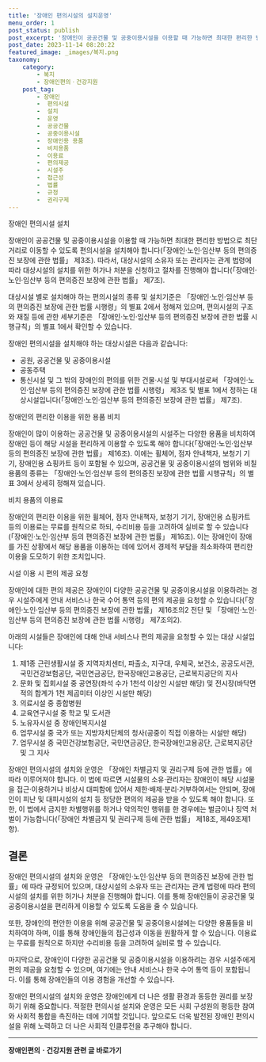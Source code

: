 ```yaml
---
title: '장애인 편의시설의 설치운영'
menu_order: 1
post_status: publish
post_excerpt: '장애인이 공공건물 및 공중이용시설을 이용할 때 가능하면 최대한 편리한 방법으로 최단거리로 이동할 수 있도록 편의시설을 설치해야 합니다  장애인 노인 임산부 등의 편의증진 보장에 관한 법률  제3조 . 따라서, 대상시설의 소유자 또는 관리자는 관계 법령에 따라 대상시설의 설치를 위한 허가나 처분을 신청하고 절차를 진행해야 합니다  장애인 노인 임산부 등의 편의증진 보장에 관한 법률  제7조 .'
post_date: 2023-11-14 08:20:22
featured_image: _images/복지.png
taxonomy:
    category:
        - 복지
        - 장애인편의ㆍ건강지원
    post_tag:
        - 장애인
        -  편의시설
        -  설치
        -  운영
        -  공공건물
        -  공중이용시설
        -  장애인용 용품
        -  비치용품
        -  이용료
        -  편의제공
        -  시설주
        -  접근성
        -  법률
        -  규정
        -  권리구제
---
```



장애인 편의시설 설치

장애인이 공공건물 및 공중이용시설을 이용할 때 가능하면 최대한 편리한 방법으로 최단거리로 이동할 수 있도록 편의시설을 설치해야 합니다(「장애인·노인·임산부 등의 편의증진 보장에 관한 법률」 제3조). 따라서, 대상시설의 소유자 또는 관리자는 관계 법령에 따라 대상시설의 설치를 위한 허가나 처분을 신청하고 절차를 진행해야 합니다(「장애인·노인·임산부 등의 편의증진 보장에 관한 법률」 제7조). 

대상시설 별로 설치해야 하는 편의시설의 종류 및 설치기준은 「장애인·노인·임산부 등의 편의증진 보장에 관한 법률 시행령」의 별표 2에서 정해져 있으며, 편의시설의 구조와 재질 등에 관한 세부기준은 「장애인·노인·임산부 등의 편의증진 보장에 관한 법률 시행규칙」의 별표 1에서 확인할 수 있습니다.

장애인 편의시설을 설치해야 하는 대상시설은 다음과 같습니다: 
- 공원, 공공건물 및 공중이용시설
- 공동주택
- 통신시설 및 그 밖의 장애인의 편의를 위한 건물·시설 및 부대시설로써 「장애인·노인·임산부 등의 편의증진 보장에 관한 법률 시행령」 제3조 및 별표 1에서 정하는 대상시설입니다(「장애인·노인·임산부 등의 편의증진 보장에 관한 법률」 제7조).

장애인의 편리한 이용을 위한 용품 비치

장애인이 많이 이용하는 공공건물 및 공중이용시설의 시설주는 다양한 용품을 비치하여 장애인 등이 해당 시설을 편리하게 이용할 수 있도록 해야 합니다(「장애인·노인·임산부 등의 편의증진 보장에 관한 법률」 제16조). 이에는 휠체어, 점자 안내책자, 보청기 기기, 장애인용 쇼핑카트 등이 포함될 수 있으며, 공공건물 및 공중이용시설의 범위와 비칠 용품의 종류는 「장애인·노인·임산부 등의 편의증진 보장에 관한 법률 시행규칙」의 별표 3에서 상세히 정해져 있습니다.

비치 용품의 이용료

장애인의 편리한 이용을 위한 휠체어, 점자 안내책자, 보청기 기기, 장애인용 쇼핑카트 등의 이용료는 무료를 원칙으로 하되, 수리비용 등을 고려하여 실비로 할 수 있습니다(「장애인·노인·임산부 등의 편의증진 보장에 관한 법률」 제16조). 이는 장애인이 장애를 가진 상황에서 해당 용품을 이용하는 데에 있어서 경제적 부담을 최소화하여 편리한 이용을 도모하기 위한 조치입니다.

시설 이용 시 편의 제공 요청

장애인에 대한 편의 제공은 장애인이 다양한 공공건물 및 공중이용시설을 이용하려는 경우 시설주에게 안내 서비스나 한국 수어 통역 등의 편의 제공을 요청할 수 있습니다(「장애인·노인·임산부 등의 편의증진 보장에 관한 법률」 제16조의2 전단 및 「장애인·노인·임산부 등의 편의증진 보장에 관한 법률 시행령」 제7조의2).

아래의 시설들은 장애인에 대해 안내 서비스나 편의 제공을 요청할 수 있는 대상 시설입니다:
1. 제1종 근린생활시설 중 지역자치센터, 파출소, 지구대, 우체국, 보건소, 공공도서관, 국민건강보험공단, 국민연금공단, 한국장애인고용공단, 근로복지공단의 지사
2. 문화 및 집회시설 중 공연장(좌석 수가 1천석 이상인 시설만 해당) 및 전시장(바닥면적의 합계가 1천 제곱미터 이상인 시설만 해당)
3. 의료시설 중 종합병원
4. 교육연구시설 중 학교 및 도서관
5. 노유자시설 중 장애인복지시설
6. 업무시설 중 국가 또는 지방자치단체의 청사(공중이 직접 이용하는 시설만 해당)
7. 업무시설 중 국민건강보험공단, 국민연금공단, 한국장애인고용공단, 근로복지공단 및 그 지사

장애인 편의시설의 설치와 운영은 「장애인 차별금지 및 권리구제 등에 관한 법률」에 따라 이루어져야 합니다. 이 법에 따르면 시설물의 소유·관리자는 장애인이 해당 시설물을 접근·이용하거나 비상시 대피함에 있어서 제한·배제·분리·거부하여서는 안되며, 장애인이 피난 및 대피시설의 설치 등 정당한 편의의 제공을 받을 수 있도록 해야 합니다. 또한, 이 법에서 금지한 차별행위를 하거나 악의적인 행위를 한 경우에는 벌금이나 징역 처벌이 가능합니다(「장애인 차별금지 및 권리구제 등에 관한 법률」 제18조, 제49조제1항).

## 결론

장애인 편의시설의 설치와 운영은 「장애인·노인·임산부 등의 편의증진 보장에 관한 법률」에 따라 규정되어 있으며, 대상시설의 소유자 또는 관리자는 관계 법령에 따라 편의시설의 설치를 위한 허가나 처분을 진행해야 합니다. 이를 통해 장애인들이 공공건물 및 공중이용시설을 편리하게 이용할 수 있도록 도움을 줄 수 있습니다.

또한, 장애인의 편안한 이용을 위해 공공건물 및 공중이용시설에는 다양한 용품들을 비치하여야 하며, 이를 통해 장애인들의 접근성과 이동을 원활하게 할 수 있습니다. 이용료는 무료를 원칙으로 하지만 수리비용 등을 고려하여 실비로 할 수 있습니다.

마지막으로, 장애인이 다양한 공공건물 및 공중이용시설을 이용하려는 경우 시설주에게 편의 제공을 요청할 수 있으며, 여기에는 안내 서비스나 한국 수어 통역 등이 포함됩니다. 이를 통해 장애인들의 이용 경험을 개선할 수 있습니다.

장애인 편의시설의 설치와 운영은 장애인에게 더 나은 생활 환경과 동등한 권리를 보장하기 위해 중요합니다. 적절한 편의시설 설치와 운영은 모든 사회 구성원의 평등한 참여와 사회적 통합을 촉진하는 데에 기여할 것입니다. 앞으로도 더욱 발전된 장애인 편의시설을 위해 노력하고 더 나은 사회적 인클루전을 추구해야 합니다.
<!-- wp:separator -->
<hr class="wp-block-separator has-alpha-channel-opacity"/>
<!-- /wp:separator -->

<!-- wp:group {"backgroundColor":"base","layout":{"type":"constrained"}} -->
<div class="wp-block-group has-base-background-color has-background"><!-- wp:paragraph {"align":"center","fontSize":"medium"} -->
<p class="has-text-align-center has-large-font-size"><strong>장애인편의ㆍ건강지원 관련 글 바로가기</strong></p>
<!-- /wp:paragraph -->


<!-- wp:latest-posts
{"categories":[{"id":22809,"count":19,"description":"","link":"https://uknowlaw.com/category/%ec%9e%a5%ec%95%a0%ec%9d%b8%ed%8e%b8%ec%9d%98%e3%86%8d%ea%b1%b4%ea%b0%95%ec%a7%80%ec%9b%90/","name":"장애인편의ㆍ건강지원","slug":"장애인편의ㆍ건강지원","taxonomy":"category","parent":0,"meta":[],"_links":{"self":[{"href":"https://uknowlaw.com/wp-json/wp/v2/categories/22809"}],"collection":[{"href":"https://uknowlaw.com/wp-json/wp/v2/categories"}],"about":[{"href":"https://uknowlaw.com/wp-json/wp/v2/taxonomies/category"}],"wp:post_type":[{"href":"https://uknowlaw.com/wp-json/wp/v2/posts?categories=22809"}],"curies":[{"name":"wp","href":"https://api.w.org/{rel}","templated":true}]}}],"postsToShow":100,"excerptLength":28,"postLayout":"grid","columns":2,"featuredImageAlign":"left","featuredImageSizeSlug":"large","fontSize":"small"} /--></div>
<!-- /wp:group -->
